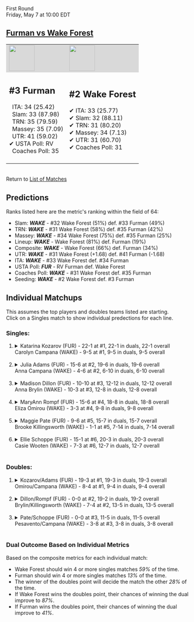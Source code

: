 First Round  
Friday, May 7 at 10:00 EDT
## [Furman vs Wake Forest](https://www.ncaa.com/game/5833664) 

<table><tr style="background-color: #d9d9d9 !important"><td><img src="https://www.ncaa.com/sites/default/files/images/logos/schools/f/furman.70.png" width="70" height="70" /></td><td><img src="https://www.ncaa.com/sites/default/files/images/logos/schools/w/wake-forest.70.png" width="70" height="70" /></td></tr><tr>
<td>  

<h2>#3 Furman</h2>  
&nbsp; ITA: 34 (25.42)<br>  
&nbsp; Slam: 33 (87.98)<br>  
&nbsp; TRN: 35 (79.59)<br>  
&nbsp; Massey: 35 (7.09)<br>  
&nbsp; UTR: 41 (59.02)<br>  
&#10004; USTA Poll: RV<br>  
&nbsp; Coaches Poll: 35<br>  
<br>  

</td>
<td>  

<h2>#2 Wake Forest</h2>  
&#10004; ITA: 33 (25.77)<br>  
&#10004; Slam: 32 (88.11)<br>  
&#10004; TRN: 31 (80.20)<br>  
&#10004; Massey: 34 (7.13)<br>  
&#10004; UTR: 31 (60.70)<br>  
&#10004; Coaches Poll: 31<br>  
<br>  

</td>
</tr></table>  


<br>Return to [List of Matches](../index.md)  

## Predictions  

Ranks listed here are the metric's ranking within the field of 64:  
- Slam: ***WAKE*** - #32 Wake Forest (51%) def. #33 Furman (49%)  
- TRN: ***WAKE*** - #31 Wake Forest (58%) def. #35 Furman (42%)  
- Massey: ***WAKE*** - #34 Wake Forest (75%) def. #35 Furman (25%)  
- Lineup: ***WAKE*** - Wake Forest (81%) def. Furman (19%)  
- Composite: ***WAKE*** - Wake Forest (66%) def. Furman (34%)  
- UTR: ***WAKE*** - #31 Wake Forest (+1.68) def. #41 Furman (-1.68)  
- ITA: ***WAKE*** - #33 Wake Forest def. #34 Furman  
- USTA Poll: ***FUR*** - RV Furman def. Wake Forest  
- Coaches Poll: ***WAKE*** - #31 Wake Forest def. #35 Furman  
- Seeding: ***WAKE*** - #2 Wake Forest def. #3 Furman  

## Individual Matchups  
This assumes the top players and doubles teams listed are starting.  
Click on a Singles match to show individual predections for each line.  

### Singles:  

<ol>
<li><details>
<summary markdown="span">Katarina Kozarov (FUR) - 22-1 at #1, 22-1 in duals, 22-1 overall<br>Carolyn Campana (WAKE) - 9-5 at #1, 9-5 in duals, 9-5 overall</summary>
<h4>Predictions</h4><ul>
<li>Slam: <b><i>FUR</i></b> - Kozarov (56%) def. Campana (44%)</li>  
<li>TRN: <b><i>FUR</i></b> - Kozarov (72%) def. Campana (28%)</li>  
<li>Massey: <b><i>FUR</i></b> - Kozarov (75%) def. Campana (25%)</li>  
<li>UTR: <b><i>WAKE</i></b> - Campana (56%) def. Kozarov (44%)</li>  
<li>Composite: <b><i>FUR</i></b> - Kozarov (61%) def. Campana (39%)</li>  
<li>ITA: <b><i>WAKE</i></b> - Campana (28.61) def. Kozarov (26.43)</li>  
</ul>
</details>&nbsp;</li>
<li><details>
<summary markdown="span">Julia Adams (FUR) - 15-6 at #2, 19-6 in duals, 19-6 overall<br>Anna Campana (WAKE) - 4-6 at #2, 6-10 in duals, 6-10 overall</summary>
<h4>Predictions</h4><ul>
<li>Slam: <b><i>WAKE</i></b> - Campana (52%) def. Adams (48%)</li>  
<li>TRN: <b><i>FUR</i></b> - Adams (61%) def. Campana (39%)</li>  
<li>Massey: <b><i>FUR</i></b> - Adams (75%) def. Campana (25%)</li>  
<li>UTR: <b><i>FUR</i></b> - Adams (71%) def. Campana (29%)</li>  
<li>Composite: <b><i>FUR</i></b> - Adams (63%) def. Campana (37%)</li>  
<li>ITA: <b><i>WAKE</i></b> - Campana (11.52) def. Adams (5.79)</li>  
</ul>
</details>&nbsp;</li>
<li><details>
<summary markdown="span">Madison Dillon (FUR) - 10-10 at #3, 12-12 in duals, 12-12 overall<br>Anna Brylin (WAKE) - 10-3 at #3, 12-8 in duals, 12-8 overall</summary>
<h4>Predictions</h4><ul>
<li>Slam: <b><i>WAKE</i></b> - Brylin (85%) def. Dillon (15%)</li>  
<li>TRN: <b><i>WAKE</i></b> - Brylin (87%) def. Dillon (13%)</li>  
<li>Massey: <b><i>WAKE</i></b> - Brylin (75%) def. Dillon (25%)</li>  
<li>UTR: <b><i>WAKE</i></b> - Brylin (92%) def. Dillon (8%)</li>  
<li>Composite: <b><i>WAKE</i></b> - Brylin (85%) def. Dillon (15%)</li>  
<li>ITA: <b><i>WAKE</i></b> - Brylin (2.10) def. Dillon (1.67)</li>  
</ul>
</details>&nbsp;</li>
<li><details>
<summary markdown="span">MaryAnn Rompf (FUR) - 15-6 at #4, 18-8 in duals, 18-8 overall<br>Eliza Omirou (WAKE) - 3-3 at #4, 9-8 in duals, 9-8 overall</summary>
<h4>Predictions</h4><ul>
<li>Slam: <b><i>WAKE</i></b> - Omirou (66%) def. Rompf (34%)</li>  
<li>TRN: <b><i>WAKE</i></b> - Omirou (60%) def. Rompf (40%)</li>  
<li>Massey: <b><i>WAKE</i></b> - Omirou (75%) def. Rompf (25%)</li>  
<li>UTR: <b><i>WAKE</i></b> - Omirou (72%) def. Rompf (28%)</li>  
<li>Composite: <b><i>WAKE</i></b> - Omirou (68%) def. Rompf (32%)</li>  
<li>ITA: <b><i>WAKE</i></b> - Omirou (1.88) def. Rompf (1.74)</li>  
</ul>
</details>&nbsp;</li>
<li><details>
<summary markdown="span">Maggie Pate (FUR) - 9-6 at #5, 15-7 in duals, 15-7 overall<br>Brooke Killingsworth (WAKE) - 1-1 at #5, 7-14 in duals, 7-14 overall</summary>
<h4>Predictions</h4><ul>
<li>Slam: <b><i>WAKE</i></b> - Killingsworth (79%) def. Pate (21%)</li>  
<li>TRN: <b><i>WAKE</i></b> - Killingsworth (66%) def. Pate (34%)</li>  
<li>Massey: <b><i>WAKE</i></b> - Killingsworth (75%) def. Pate (25%)</li>  
<li>UTR: <b><i>WAKE</i></b> - Killingsworth (77%) def. Pate (23%)</li>  
<li>Composite: <b><i>WAKE</i></b> - Killingsworth (74%) def. Pate (26%)</li>  
<li>ITA: <b><i>FUR</i></b> - Pate (1.95) def. Killingsworth (1.48)</li>  
</ul>
</details>&nbsp;</li>
<li><details>
<summary markdown="span">Ellie Schoppe (FUR) - 15-1 at #6, 20-3 in duals, 20-3 overall<br>Casie Wooten (WAKE) - 7-3 at #6, 12-7 in duals, 12-7 overall</summary>
<h4>Predictions</h4><ul>
<li>Slam: <b><i>WAKE</i></b> - Wooten (66%) def. Schoppe (34%)</li>  
<li>TRN: <b><i>WAKE</i></b> - Wooten (57%) def. Schoppe (43%)</li>  
<li>Massey: <b><i>WAKE</i></b> - Wooten (75%) def. Schoppe (25%)</li>  
<li>UTR: <b><i>WAKE</i></b> - Wooten (75%) def. Schoppe (25%)</li>  
<li>Composite: <b><i>WAKE</i></b> - Wooten (68%) def. Schoppe (32%)</li>  
<li>ITA: <b><i>FUR</i></b> - Schoppe (2.79) def. Wooten (1.70)</li>  
</ul>
</details>&nbsp;</li>
</ol>

### Doubles:  

<ol>
<li><details>
<summary markdown="span">Kozarov/Adams (FUR) - 19-3 at #1, 19-3 in duals, 19-3 overall<br>Omirou/Campana (WAKE) - 8-4 at #1, 9-4 in duals, 9-4 overall</summary>
<br>Sorry, we don't have any metrics for this match
</details>&nbsp;</li>
<li><details>
<summary markdown="span">Dillon/Rompf (FUR) - 0-0 at #2, 19-2 in duals, 19-2 overall<br>Brylin/Killingsworth (WAKE) - 7-4 at #2, 13-5 in duals, 13-5 overall</summary>
<br>Sorry, we don't have any metrics for this match
</details>&nbsp;</li>
<li><details>
<summary markdown="span">Pate/Schoppe (FUR) - 0-0 at #3, 11-5 in duals, 11-5 overall<br>Pesavento/Campana (WAKE) - 3-8 at #3, 3-8 in duals, 3-8 overall</summary>
<br>Sorry, we don't have any metrics for this match
</details>&nbsp;</li>
</ol>

### Dual Outcome Based on Individual Metrics  

Based on the composite metrics for each individual match:  
- Wake Forest should win 4 or more singles matches _59%_ of the time.
- Furman should win 4 or more singles matches _13%_ of the time.
- The winner of the doubles point will decide the match the other _28%_ of the time.
- If Wake Forest wins the doubles point, their chances of winning the dual improve to _87%_.
- If Furman wins the doubles point, their chances of winning the dual improve to _41%_.
